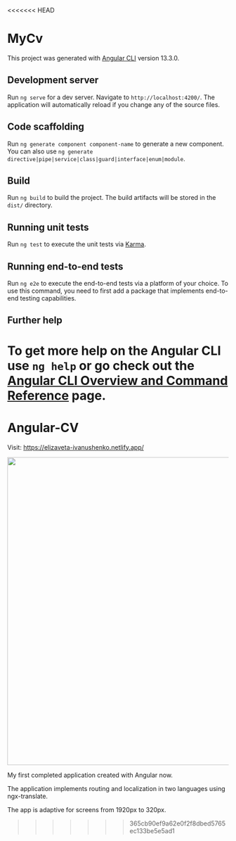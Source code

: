 <<<<<<< HEAD
# MyCv

This project was generated with [Angular CLI](https://github.com/angular/angular-cli) version 13.3.0.

## Development server

Run `ng serve` for a dev server. Navigate to `http://localhost:4200/`. The application will automatically reload if you change any of the source files.

## Code scaffolding

Run `ng generate component component-name` to generate a new component. You can also use `ng generate directive|pipe|service|class|guard|interface|enum|module`.

## Build

Run `ng build` to build the project. The build artifacts will be stored in the `dist/` directory.

## Running unit tests

Run `ng test` to execute the unit tests via [Karma](https://karma-runner.github.io).

## Running end-to-end tests

Run `ng e2e` to execute the end-to-end tests via a platform of your choice. To use this command, you need to first add a package that implements end-to-end testing capabilities.

## Further help

To get more help on the Angular CLI use `ng help` or go check out the [Angular CLI Overview and Command Reference](https://angular.io/cli) page.
=======
# Angular-CV

Visit: https://elizaveta-ivanushenko.netlify.app/

<img src="https://user-images.githubusercontent.com/87124701/165901532-843d9cda-ec61-4c1e-a0ee-aa66a7a8bd0b.JPG" width=700 ></img>

My first completed application created with Angular now.

The application implements routing and localization in two languages using ngx-translate.

The app is adaptive for screens from 1920px to 320px.
>>>>>>> 365cb90ef9a62e0f2f8dbed5765ec133be5e5ad1
